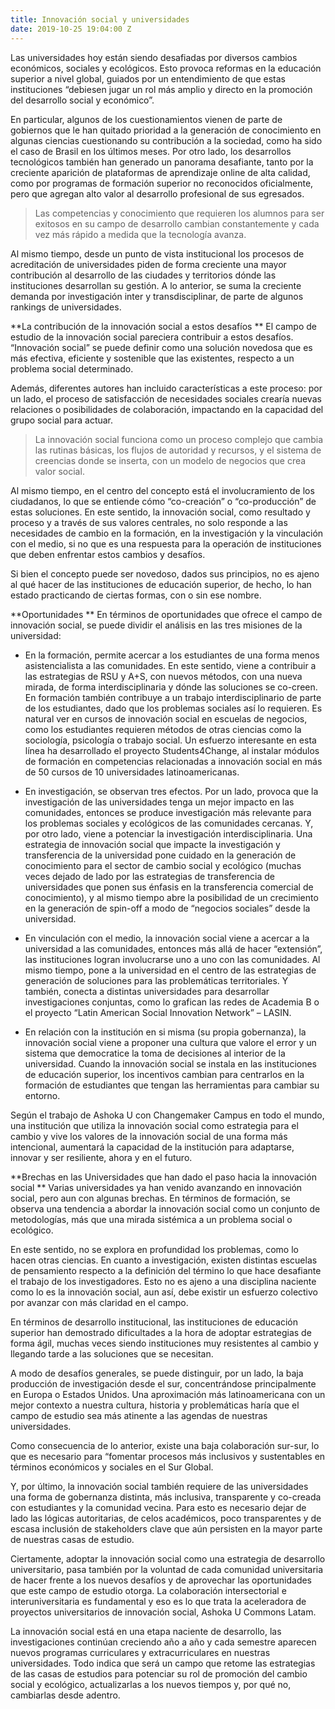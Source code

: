 ```yaml
---
title: Innovación social y universidades
date: 2019-10-25 19:04:00 Z
---
```


Las universidades hoy están siendo desafiadas por diversos cambios económicos, sociales y ecológicos. <!--mas--> Esto provoca reformas en la educación superior a nivel global, guiados por un entendimiento de que estas instituciones “debiesen jugar un rol más amplio y directo en la promoción del desarrollo social y económico”.

En particular, algunos de los cuestionamientos vienen de parte de gobiernos que le han quitado prioridad a la generación de conocimiento en algunas ciencias cuestionando su contribución a la sociedad, como ha sido el caso de Brasil en los últimos meses. Por otro lado, los desarrollos tecnológicos también han generado un panorama desafiante, tanto por la creciente aparición de plataformas de aprendizaje online de alta calidad, como por programas de formación superior no reconocidos oficialmente, pero que agregan alto valor al desarrollo profesional de sus egresados.

> Las competencias y conocimiento que requieren los alumnos para ser exitosos en su campo de desarrollo cambian constantemente y cada vez más rápido a medida que la tecnología avanza.

Al mismo tiempo, desde un punto de vista institucional los procesos de acreditación de universidades piden de forma creciente una mayor contribución al desarrollo de las ciudades y territorios dónde las instituciones desarrollan su gestión. A lo anterior, se suma la creciente demanda por investigación inter y transdisciplinar, de parte de algunos rankings de universidades. 

**La contribución de la innovación social a estos desafíos
** 
El campo de estudio de la innovación social pareciera contribuir a estos desafíos. “Innovación social” se puede definir como una solución novedosa que es más efectiva, eficiente y sostenible que las existentes, respecto a un problema social determinado. 

Además, diferentes autores han incluido características a este proceso: por un lado, el proceso de satisfacción de necesidades sociales crearía nuevas relaciones o posibilidades de colaboración, impactando en la capacidad del grupo social para actuar.

> La innovación social funciona como un proceso complejo que cambia las rutinas básicas, los flujos de autoridad y recursos, y el sistema de creencias donde se inserta, con un modelo de negocios que crea valor social.

Al mismo tiempo, en el centro del concepto está el involucramiento de los ciudadanos, lo que se entiende cómo “co-creación” o “co-producción” de estas soluciones. En este sentido, la innovación social, como resultado y proceso y a través de sus valores centrales, no solo responde a las necesidades de cambio en la formación, en la investigación y la vinculación con el medio, si no que es una respuesta para la operación de instituciones que deben enfrentar estos cambios y desafíos.

Si bien el concepto puede ser novedoso, dados sus principios, no es ajeno al qué hacer de las instituciones de educación superior, de hecho, lo han estado practicando de ciertas formas, con o sin ese nombre.  

**Oportunidades
**
En términos de oportunidades que ofrece el campo de innovación social, se puede dividir el análisis en las tres misiones de la universidad:
* En la formación, permite acercar a los estudiantes de una forma menos asistencialista a las comunidades.  En este sentido, viene a contribuir a las estrategias de RSU y A+S, con nuevos métodos, con una nueva mirada, de forma interdisciplinaria y dónde las soluciones se co-creen. En formación también contribuye a un trabajo interdisciplinario de parte de los estudiantes, dado que los problemas sociales así lo requieren. Es natural ver en cursos de innovación social en escuelas de negocios, como los estudiantes requieren métodos de otras ciencias como la sociología, psicología o trabajo social. Un esfuerzo interesante en esta línea ha desarrollado el proyecto Students4Change, al instalar módulos de formación en competencias relacionadas a innovación social en más de 50 cursos de 10 universidades latinoamericanas. 

* En investigación, se observan tres efectos. Por un lado, provoca que la investigación de las universidades tenga un mejor impacto en las comunidades, entonces se produce investigación más relevante para los problemas sociales y ecológicos de las comunidades cercanas. Y, por otro lado, viene a potenciar la investigación interdisciplinaria. Una estrategia de innovación social que impacte la investigación y transferencia de la universidad pone cuidado en la generación de conocimiento para el sector de cambio social y ecológico (muchas veces dejado de lado por las estrategias de transferencia de universidades que ponen sus énfasis en la transferencia comercial de conocimiento), y al mismo tiempo abre la posibilidad de un crecimiento en la generación de spin-off a modo de “negocios sociales” desde la universidad. 

* En vinculación con el medio, la innovación social viene a acercar a la universidad a las comunidades, entonces más allá de hacer “extensión”, las instituciones logran involucrarse uno a uno con las comunidades. Al mismo tiempo, pone a la universidad en el centro de las estrategias de generación de soluciones para las problemáticas territoriales. Y también, conecta a distintas universidades para desarrollar investigaciones conjuntas, como lo grafican las redes de Academia B o el proyecto “Latin American Social Innovation Network” – LASIN.

* En relación con la institución en si misma (su propia gobernanza), la innovación social viene a proponer una cultura que valore el error y un sistema que democratice la toma de decisiones al interior de la universidad.
Cuando la innovación social se instala en las instituciones de educación superior, los incentivos cambian para centrarlos en la formación de estudiantes que tengan las herramientas para cambiar su entorno.

Según el trabajo de Ashoka U con Changemaker Campus en todo el mundo, una institución que utiliza la innovación social como estrategia para el cambio y vive los valores de la innovación social de una forma más intencional, aumentará la capacidad de la institución para adaptarse, innovar y ser resiliente, ahora y en el futuro. 

**Brechas en las Universidades que han dado el paso hacia la innovación social
**
Varias universidades ya han venido avanzando en innovación social, pero aun con algunas brechas. En términos de formación, se observa una tendencia a abordar la innovación social como un conjunto de metodologías, más que una mirada sistémica a un problema social o ecológico.

En este sentido, no se explora en profundidad los problemas, como lo hacen otras ciencias. En cuanto a investigación, existen distintas escuelas de pensamiento respecto a la definición del término lo que hace desafiante el trabajo de los investigadores. Esto no es ajeno a una disciplina naciente como lo es la innovación social, aun así, debe existir un esfuerzo colectivo por avanzar con más claridad en el campo.

En términos de desarrollo institucional, las instituciones de educación superior han demostrado dificultades a la hora de adoptar estrategias de forma ágil, muchas veces siendo instituciones muy resistentes al cambio y llegando tarde a las soluciones que se necesitan. 

A modo de desafíos generales, se puede distinguir, por un lado, la baja producción de investigación desde el sur, concentrándose principalmente en Europa o Estados Unidos. Una aproximación más latinoamericana con un mejor contexto a nuestra cultura, historia y problemáticas haría que el campo de estudio sea más atinente a las agendas de nuestras universidades.

Como consecuencia de lo anterior, existe una baja colaboración sur-sur, lo que es necesario para “fomentar procesos más inclusivos y sustentables en términos económicos y sociales en el Sur Global.

Y, por último, la innovación social también requiere de las universidades una forma de gobernanza distinta, más inclusiva, transparente y co-creada con estudiantes y la comunidad vecina. Para esto es necesario dejar de lado las lógicas autoritarias, de celos académicos, poco transparentes y de escasa inclusión de stakeholders clave que aún persisten en la mayor parte de nuestras casas de estudio. 

Ciertamente, adoptar la innovación social como una estrategia de desarrollo universitario, pasa también por la voluntad de cada comunidad universitaria de hacer frente a los nuevos desafíos y de aprovechar las oportunidades que este campo de estudio otorga. La colaboración intersectorial e interuniversitaria es fundamental y eso es lo que trata la aceleradora de proyectos universitarios de innovación social, Ashoka U Commons Latam. 

La innovación social está en una etapa naciente de desarrollo, las investigaciones continúan creciendo año a año y cada semestre aparecen nuevos programas curriculares y extracurriculares en nuestras universidades. Todo indica que será un campo que retome las estrategias de las casas de estudios para potenciar su rol de promoción del cambio social y ecológico, actualizarlas a los nuevos tiempos y, por qué no, cambiarlas desde adentro. 